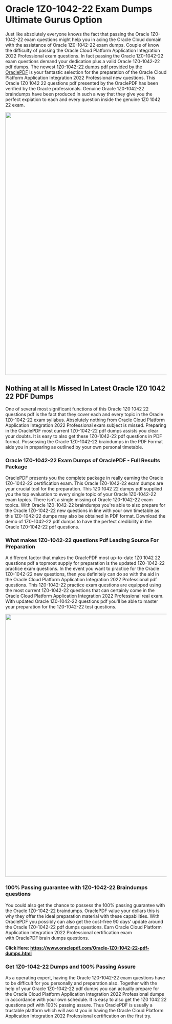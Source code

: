 <h1>Oracle 1Z0-1042-22 Exam Dumps Ultimate Gurus Option</h1>
<p>Just like absolutely everyone knows the fact that passing the Oracle 1Z0-1042-22 exam questions might help you in acing the&nbsp;Oracle Cloud&nbsp;domain with the assistance of Oracle 1Z0-1042-22 exam dumps. Couple of know the difficulty of passing the Oracle Cloud Platform Application Integration 2022 Professional exam questions. In fact passing the Oracle 1Z0-1042-22 exam questions demand your dedication plus a valid Oracle 1Z0-1042-22 pdf dumps. The newest&nbsp;<a href="https://www.oraclepdf.com/Oracle-1Z0-1042-22-pdf-dumps.html">1Z0-1042-22 dumps pdf provided by the OraclePDF</a>&nbsp;is your fantastic selection for the preparation of the Oracle Cloud Platform Application Integration 2022 Professional new questions. This Oracle 1Z0 1042 22 questions pdf presented by the OraclePDF has been verified by the Oracle professionals. Genuine Oracle 1Z0-1042-22 braindumps have been produced in such a way that they give you the perfect expiation to each and every question inside the genuine 1Z0 1042 22 exam.</p>
<p><a href="https://www.oraclepdf.com/Oracle-1Z0-1042-22-pdf-dumps.html"><img src="https://i.ibb.co/mJY6Knz/1.png" width="820" /></a></p>
<h2>Nothing at all Is Missed In Latest Oracle 1Z0 1042 22 PDF Dumps</h2>
<p>One of several most significant functions of this Oracle 1Z0 1042 22 questions pdf is the fact that they cover each and every topic in the Oracle 1Z0-1042-22 exam syllabus. Absolutely nothing from Oracle Cloud Platform Application Integration 2022 Professional exam subject is missed. Preparing in the OraclePDF most current 1Z0-1042-22 pdf dumps assists you clear your doubts. It is easy to also get these 1Z0-1042-22 pdf questions in PDF format. Possessing the Oracle 1Z0-1042-22 braindumps in the PDF Format aids you in preparing as outlined by your own personal timetable.</p>
<h3>Oracle 1Z0-1042-22 Exam Dumps of OraclePDF - Full Results Package</h3>
<p>OraclePDF presents you the complete package in really earning the Oracle 1Z0-1042-22 certification exam. This Oracle 1Z0-1042-22 exam dumps are your crucial tool for the preparation. This 1Z0 1042 22 dumps pdf supplied you the top evaluation to every single topic of your Oracle 1Z0-1042-22 exam topics. There isn&rsquo;t a single missing of Oracle 1Z0-1042-22 exam topics. With Oracle 1Z0-1042-22 braindumps you're able to also prepare for the Oracle 1Z0-1042-22 new questions in line with your own timetable as this 1Z0-1042-22 dumps may also be obtained in PDF format. Download the demo of 1Z0-1042-22 pdf dumps to have the perfect credibility in the Oracle 1Z0-1042-22 pdf questions.</p>
<h3>What makes 1Z0-1042-22 questions Pdf Leading Source For Preparation</h3>
<p>A different factor that makes the OraclePDF most up-to-date 1Z0 1042 22 questions pdf a topmost supply for preparation is the updated 1Z0-1042-22 practice exam questions. In the event you want to practice for the Oracle 1Z0-1042-22 new questions, then you definitely can do so with the aid in the Oracle Cloud Platform Application Integration 2022 Professional pdf questions. This 1Z0-1042-22 practice exam questions are equipped using the most current 1Z0-1042-22 questions that can certainly come in the Oracle Cloud Platform Application Integration 2022 Professional real exam. With updated Oracle 1Z0-1042-22 questions pdf you'll be able to master your preparation for the 1Z0-1042-22 test questions.</p>
<p><img src="https://i.ibb.co/TWQ7T6D/2.png" width="820" /></p>
<h3>100% Passing guarantee with 1Z0-1042-22 Braindumps questions</h3>
<p>You could also get the chance to possess the 100% passing guarantee with the Oracle 1Z0-1042-22 braindumps. OraclePDF value your dollars this is why they offer the ideal preparation material with these capabilities. With OraclePDF you possibly can also get the cost-free 90 days&rsquo; update around the Oracle 1Z0-1042-22 pdf dumps questions. Earn Oracle Cloud Platform Application Integration 2022 Professional certification exam with&nbsp;OraclePDF&nbsp;brain dumps questions.</p>
<p><strong>Click Here: <a href="https://www.oraclepdf.com/Oracle-1Z0-1042-22-pdf-dumps.html">https://www.oraclepdf.com/Oracle-1Z0-1042-22-pdf-dumps.html</a></strong></p>
<h3>Get 1Z0-1042-22&nbsp;Dumps&nbsp;and 100% Passing Assure</h3>
<p>As a operating expert, having the Oracle 1Z0-1042-22 exam questions have to be difficult for you personally and preparation also. Together with the help of your Oracle 1Z0-1042-22 pdf dumps you can actually prepare for the Oracle Cloud Platform Application Integration 2022 Professional dumps in accordance with your own schedule. It is easy to also get the 1Z0 1042 22 questions pdf with 100% passing assure. Thus OraclePDF is usually a trustable platform which will assist you in having the Oracle Cloud Platform Application Integration 2022 Professional certification on the first try.</p>
